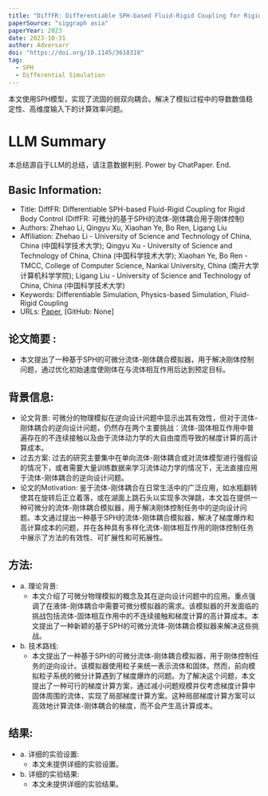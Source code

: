 ```yaml
---
title: "DiffFR: Differentiable SPH-based Fluid-Rigid Coupling for Rigid Body Control"
paperSource: "siggraph asia"
paperYear: 2023
date: 2023-10-31
author: Adversarr
doi: "https://doi.org/10.1145/3618318"
tag:
  - SPH
  - Differential Simulation
---
```


本文使用SPH模型，实现了流固的弱双向耦合。解决了模拟过程中的导数数值稳定性、高维度输入下的计算效率问题。

<!-- more -->

# LLM Summary

本总结源自于LLM的总结，请注意数据判别. Power by ChatPaper. End.
## Basic Information:

- Title: DiffFR: Differentiable SPH-based Fluid-Rigid Coupling for Rigid Body Control (DiffFR: 可微分的基于SPH的流体-刚体耦合用于刚体控制)
- Authors: Zhehao Li, Qingyu Xu, Xiaohan Ye, Bo Ren, Ligang Liu
- Affiliation: Zhehao Li - University of Science and Technology of China, China (中国科学技术大学); Qingyu Xu - University of Science and Technology of China, China (中国科学技术大学); Xiaohan Ye, Bo Ren - TMCC, College of Computer Science, Nankai University, China (南开大学计算机科学学院); Ligang Liu - University of Science and Technology of China, China (中国科学技术大学)
- Keywords: Differentiable Simulation, Physics-based Simulation, Fluid-Rigid Coupling
- URLs: [Paper](https://doi.org/10.1145/3618318), [GitHub: None]

## 论文简要 :

- 本文提出了一种基于SPH的可微分流体-刚体耦合模拟器，用于解决刚体控制问题，通过优化初始速度使刚体在与流体相互作用后达到预定目标。

## 背景信息:

- 论文背景: 可微分的物理模拟在逆向设计问题中显示出其有效性，但对于流体-刚体耦合的逆向设计问题，仍然存在两个主要挑战：流体-固体相互作用中普遍存在的不连续接触以及由于流体动力学的大自由度而导致的梯度计算的高计算成本。
- 过去方案: 过去的研究主要集中在单向流体-刚体耦合或对流体模型进行强假设的情况下，或者需要大量训练数据来学习流体动力学的情况下，无法直接应用于流体-刚体耦合的逆向设计问题。
- 论文的Motivation: 鉴于流体-刚体耦合在日常生活中的广泛应用，如水瓶翻转使其在旋转后正立着落，或在湖面上跳石头以实现多次弹跳，本文旨在提供一种可微分的流体-刚体耦合模拟器，用于解决刚体控制任务中的逆向设计问题。本文通过提出一种基于SPH的流体-刚体耦合模拟器，解决了梯度爆炸和高计算成本的问题，并在各种具有多样化流体-刚体相互作用的刚体控制任务中展示了方法的有效性、可扩展性和可拓展性。

## 方法:

- a. 理论背景:
  - 本文介绍了可微分物理模拟的概念及其在逆向设计问题中的应用。重点强调了在液体-刚体耦合中需要可微分模拟器的需求。该模拟器的开发面临的挑战包括流体-固体相互作用中的不连续接触和梯度计算的高计算成本。本文提出了一种新颖的基于SPH的可微分流体-刚体耦合模拟器来解决这些挑战。
- b. 技术路线:
  - 本文提出了一种基于SPH的可微分流体-刚体耦合模拟器，用于刚体控制任务的逆向设计。该模拟器使用粒子来统一表示流体和固体。然而，前向模拟粒子系统的微分计算遇到了梯度爆炸的问题。为了解决这个问题，本文提出了一种可行的梯度计算方案，通过减小问题规模并仅考虑梯度计算中固体周围的流体，实现了局部梯度计算方案。这种局部梯度计算方案可以高效地计算流体-刚体耦合的梯度，而不会产生高计算成本。

## 结果:

- a. 详细的实验设置:
  - 本文未提供详细的实验设置。
- b. 详细的实验结果:
  - 本文未提供详细的实验结果。

